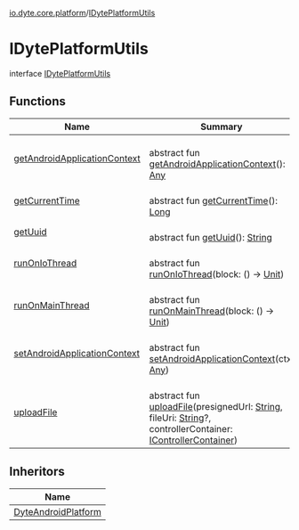 [io.dyte.core.platform](../index.md)/[IDytePlatformUtils](index.md)

# IDytePlatformUtils


interface [IDytePlatformUtils](index.md)

## Functions

| Name | Summary |
|---|---|
| [getAndroidApplicationContext](get-android-application-context.md) | <br/>abstract fun [getAndroidApplicationContext](get-android-application-context.md)(): [Any](https://kotlinlang.org/api/latest/jvm/stdlib/kotlin/-any/index.html) |
| [getCurrentTime](get-current-time.md) | <br/>abstract fun [getCurrentTime](get-current-time.md)(): [Long](https://kotlinlang.org/api/latest/jvm/stdlib/kotlin/-long/index.html) |
| [getUuid](get-uuid.md) | <br/>abstract fun [getUuid](get-uuid.md)(): [String](https://kotlinlang.org/api/latest/jvm/stdlib/kotlin/-string/index.html) |
| [runOnIoThread](run-on-io-thread.md) | <br/>abstract fun [runOnIoThread](run-on-io-thread.md)(block: () -&gt; [Unit](https://kotlinlang.org/api/latest/jvm/stdlib/kotlin/-unit/index.html)) |
| [runOnMainThread](run-on-main-thread.md) | <br/>abstract fun [runOnMainThread](run-on-main-thread.md)(block: () -&gt; [Unit](https://kotlinlang.org/api/latest/jvm/stdlib/kotlin/-unit/index.html)) |
| [setAndroidApplicationContext](set-android-application-context.md) | <br/>abstract fun [setAndroidApplicationContext](set-android-application-context.md)(ctx: [Any](https://kotlinlang.org/api/latest/jvm/stdlib/kotlin/-any/index.html)) |
| [uploadFile](upload-file.md) | <br/>abstract fun [uploadFile](upload-file.md)(presignedUrl: [String](https://kotlinlang.org/api/latest/jvm/stdlib/kotlin/-string/index.html), fileUri: [String](https://kotlinlang.org/api/latest/jvm/stdlib/kotlin/-string/index.html)?, controllerContainer: [IControllerContainer](../../com.dyte.mobilecorekmm.controllers/-i-controller-container/index.md)) |

## Inheritors

| Name |
|---|
| [DyteAndroidPlatform](../-dyte-android-platform/index.md) |
